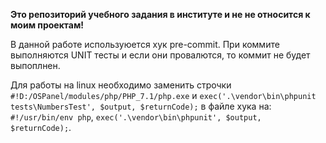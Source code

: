 <b>Это репозиторий учебного задания в институте и не не относится к моим проектам!</b>
<p>В данной работе используюется хук pre-commit. При коммите выполняются UNIT тесты и если они провалются, то коммит не будет выпоплнен.</p>
<p>Для работы на linux необходимо заменить строчки <code>#!D:/OSPanel/modules/php/PHP_7.1/php.exe</code> и 
<code>exec('.\vendor\bin\phpunit tests\NumbersTest', $output, $returnCode);</code> в файле хука на: 
<code>#!/usr/bin/env php</code>, <code>exec('.\vendor\bin\phpunit', $output, $returnCode);</code>.</p>
